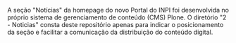A seção "Notícias" da homepage do novo Portal do INPI foi desenvolvida no próprio sistema de gerenciamento de conteúdo (CMS) Plone. O diretório "2 - Noticias" consta deste repositório apenas para indicar o posicionamento da seção e facilitar a comunicação da distribuição do conteúdo digital.
